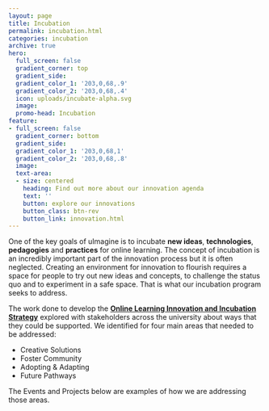 ```yaml
---
layout: page
title: Incubation
permalink: incubation.html
categories: incubation
archive: true
hero:
  full_screen: false
  gradient_corner: top
  gradient_side:
  gradient_color_1: '203,0,68,.9'
  gradient_color_2: '203,0,68,.4'
  icon: uploads/incubate-alpha.svg
  image:
  promo-head: Incubation
feature:
- full_screen: false
  gradient_corner: bottom
  gradient_side:
  gradient_color_1: '203,0,68,1'
  gradient_color_2: '203,0,68,.8'
  image:
  text-area:
  - size: centered
    heading: Find out more about our innovation agenda
    text: ''
    button: explore our innovations
    button_class: btn-rev
    button_link: innovation.html
---
```


One of the key goals of uImagine is to incubate **new ideas**, **technologies**, **pedagogies** and **practices** for online learning. The concept of incubation is an incredibly important part of the innovation process but it is often neglected. Creating an environment for innovation to flourish requires a space for people to try out new ideas and concepts, to challenge the status quo and to experiment in a safe space. That is what our incubation program seeks to address.

The work done to develop the **[Online Learning Innovation and Incubation Strategy]()** explored with stakeholders across the university about ways that they could be supported. We identified for four main areas that needed to be addressed:

- Creative Solutions
- Foster Community
- Adopting & Adapting
- Future Pathways

The Events and Projects below are examples of how we are addressing those areas.
